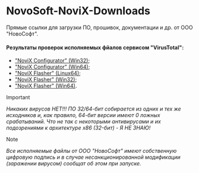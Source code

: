 # NovoSoft-NoviX-Downloads
Прямые ссылки для загрузки ПО, прошивок, документации и др. от ООО "НовоСофт".

#### Результаты проверок исполняемых фйалов сервисом "VirusTotal":
* ["NoviX Configurator" (Win32)](https://www.virustotal.com/gui/file/6fa0e45b7af9cef1286d60906d358f8b6dc06a75e57dd48cb808a0f732d6b33c/detection);
* ["NoviX Configurator" (Win64)](https://www.virustotal.com/gui/file/99849aa80706058a71b1767537a400489734b29567f1e517f988da7e7ae66de3/detection);
* ["NoviX Flasher" (Linux64)](https://www.virustotal.com/gui/file/da838962142417b8c38ef841eb6fc52e521f2f6f5a46a645304301b3bf63cdd7/detection);
* ["NoviX Flasher" (Win32)](https://www.virustotal.com/gui/file/31dd36b32d254d3902f6c7924df1274fa845c1d2efd388537437285b529bfae4/detection);
* ["NoviX Flasher" (Win64)](https://www.virustotal.com/gui/file/ad603798dbf8a0ccc2a59a84dcea834298ad6929f28b466e0610d9b500ef538b/detection).

>[!IMPORTANT]
> *Никаких вирусов НЕТ!!! ПО 32/64-бит собирается из одних и тех же исходников и, как правило, 64-бит версии имеют 0 ложных срабатываний. Что не так с некоторыми антивирусами и их подозрениями к архитектуре x86 (32-бит) - Я НЕ ЗНАЮ!*

>[!NOTE]
> *Все исполняемые файлы от ООО "НовоСофт" имеют собственную цифровую подпись и в случае несанкционированной модификации (заражении вирусом) сообщат об этом при запуске.*
